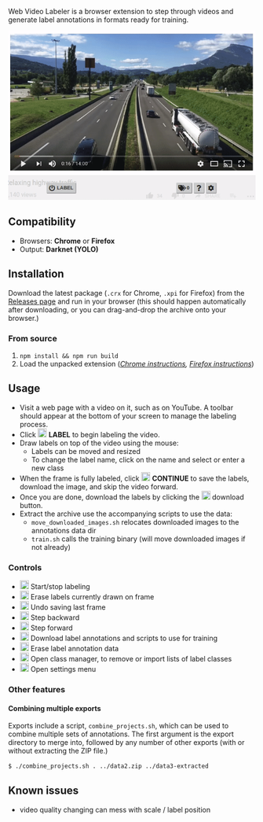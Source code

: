 Web Video Labeler is a browser extension to step through videos and generate label annotations in formats ready for training.


![preview](preview.gif)


## Compatibility
- Browsers: **Chrome** or **Firefox**
- Output: **Darknet (YOLO)**


## Installation

Download the latest package (`.crx` for Chrome, `.xpi` for Firefox) from the [Releases page](https://github.com/danrouse/web-video-labeler/releases)  and run in your browser (this should happen automatically after downloading, or you can drag-and-drop the archive onto your browser.)

### From source
1. `npm install && npm run build`
2. Load the unpacked extension
  (_[Chrome instructions](https://developer.chrome.com/extensions/getstarted),
  [Firefox instructions](https://developer.mozilla.org/en-US/docs/Mozilla/Add-ons/WebExtensions/Temporary_Installation_in_Firefox)_)


## Usage

- Visit a web page with a video on it, such as on YouTube. A toolbar should appear at the bottom of your screen to manage the labeling process.
- Click <img src="https://rawcdn.githack.com/FortAwesome/Font-Awesome/fc377a13a36717464b61c045444fea1e35c26b6d/svgs/solid/power-off.svg" width="18" height="18"  /> **LABEL** to begin labeling the video.
- Draw labels on top of the video using the mouse:
  - Labels can be moved and resized
  - To change the label name, click on the name and select or enter a new class
- When the frame is fully labeled, click <img src="https://rawcdn.githack.com/FortAwesome/Font-Awesome/fc377a13a36717464b61c045444fea1e35c26b6d/svgs/solid/check.svg" width="18" height="18" /> **CONTINUE** to save the labels, download the image, and skip the video forward.
- Once you are done, download the labels by clicking the <img src="https://rawcdn.githack.com/FortAwesome/Font-Awesome/fc377a13a36717464b61c045444fea1e35c26b6d/svgs/solid/save.svg" width="18" height="18" /> download button.
- Extract the archive use the accompanying scripts to use the data:
  - `move_downloaded_images.sh` relocates downloaded images to the annotations data dir
  - `train.sh` calls the training binary (will move downloaded images if not already)


### Controls

- <img src="https://rawcdn.githack.com/FortAwesome/Font-Awesome/fc377a13a36717464b61c045444fea1e35c26b6d/svgs/solid/power-off.svg" width="18" height="18"  /> Start/stop labeling
- <img src="https://rawcdn.githack.com/FortAwesome/Font-Awesome/fc377a13a36717464b61c045444fea1e35c26b6d/svgs/solid/eraser.svg" width="18" height="18" /> Erase labels currently drawn on frame
- <img src="https://rawcdn.githack.com/FortAwesome/Font-Awesome/fc377a13a36717464b61c045444fea1e35c26b6d/svgs/solid/undo.svg" width="18" height="18" /> Undo saving last frame
- <img src="https://rawcdn.githack.com/FortAwesome/Font-Awesome/fc377a13a36717464b61c045444fea1e35c26b6d/svgs/solid/step-backward.svg" width="18" height="18" /> Step backward
- <img src="https://rawcdn.githack.com/FortAwesome/Font-Awesome/fc377a13a36717464b61c045444fea1e35c26b6d/svgs/solid/step-forward.svg" width="18" height="18" /> Step forward
- <img src="https://rawcdn.githack.com/FortAwesome/Font-Awesome/fc377a13a36717464b61c045444fea1e35c26b6d/svgs/solid/save.svg" width="18" height="18" /> Download label annotations and scripts to use for training
- <img src="https://rawcdn.githack.com/FortAwesome/Font-Awesome/fc377a13a36717464b61c045444fea1e35c26b6d/svgs/solid/trash.svg" width="18" height="18" /> Erase label annotation data
- <img src="https://rawcdn.githack.com/FortAwesome/Font-Awesome/fc377a13a36717464b61c045444fea1e35c26b6d/svgs/solid/tags.svg" width="18" height="18" /> Open class manager, to remove or import lists of label classes
- <img src="https://rawcdn.githack.com/FortAwesome/Font-Awesome/fc377a13a36717464b61c045444fea1e35c26b6d/svgs/solid/cog.svg" width="18" height="18" /> Open settings menu


### Other features

#### Combining multiple exports
Exports include a script, `combine_projects.sh`, which can be used to combine multiple sets of annotations. The first argument is the export directory to merge into, followed by any number of other exports (with or without extracting the ZIP file.)
```sh
$ ./combine_projects.sh . ../data2.zip ../data3-extracted
```


## Known issues

- video quality changing can mess with scale / label position
